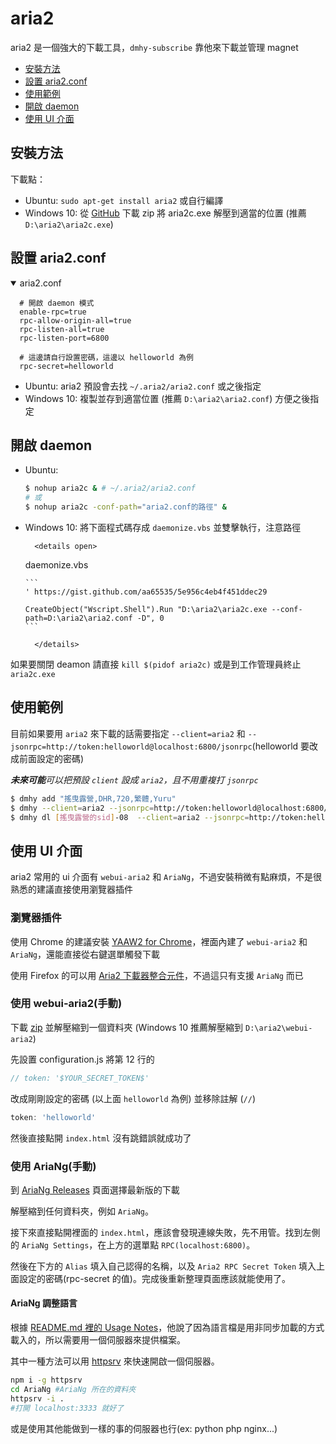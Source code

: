 # aria2

aria2 是一個強大的下載工具，`dmhy-subscribe` 靠他來下載並管理 magnet

*   [安裝方法](#%E5%AE%89%E8%A3%9D%E6%96%B9%E6%B3%95)
*   [設置 aria2.conf](#%E8%A8%AD%E7%BD%AE-aria2conf)
*   [使用範例](#%E4%BD%BF%E7%94%A8%E7%AF%84%E4%BE%8B)
*   [開啟 daemon](#%E9%96%8B%E5%95%9F%20daemon)
*   [使用 UI 介面](#%E4%BD%BF%E7%94%A8%20UI%20%E4%BB%8B%E9%9D%A2)

## 安裝方法

下載點：

*   Ubuntu: `sudo apt-get install aria2` 或自行編譯
*   Windows 10: 從 [GitHub](https://github.com/aria2/aria2/releases/latest) 下載 zip 將 aria2c.exe 解壓到適當的位置 (推薦 `D:\aria2\aria2c.exe`)

## 設置 aria2.conf

<details open>
  <summary>aria2.conf</summary>

```
  # 開啟 daemon 模式
  enable-rpc=true
  rpc-allow-origin-all=true
  rpc-listen-all=true
  rpc-listen-port=6800

  # 這邊請自行設置密碼，這邊以 helloworld 為例
  rpc-secret=helloworld
```

</details>

*   Ubuntu: aria2 預設會去找 `~/.aria2/aria2.conf` 或之後指定
*   Windows 10: 複製並存到適當位置 (推薦 `D:\aria2\aria2.conf`) 方便之後指定

## 開啟 daemon

*   Ubuntu:
    ```sh
    $ nohup aria2c & # ~/.aria2/aria2.conf
    # 或
    $ nohup aria2c -conf-path="aria2.conf的路徑" &
    ```
*   Windows 10:
    將下面程式碼存成 `daemonize.vbs` 並雙擊執行，注意路徑

          <details open>

    <summary>daemonize.vbs</summary>

        ```
        ' https://gist.github.com/aa65535/5e956c4eb4f451ddec29

        CreateObject("Wscript.Shell").Run "D:\aria2\aria2c.exe --conf-path=D:\aria2\aria2.conf -D", 0
        ```

          </details>

如果要關閉 deamon 請直接 `kill $(pidof aria2c)` 或是到工作管理員終止 `aria2c.exe`

## 使用範例

目前如果要用 `aria2` 來下載的話需要指定 `--client=aria2` 和 `--jsonrpc=http://token:helloworld@localhost:6800/jsonrpc`(helloworld 要改成前面設定的密碼)

_**未來可能**可以把預設 `client` 設成 `aria2`，且不用重複打 `jsonrpc`_

```bash
$ dmhy add "搖曳露營,DHR,720,繁體,Yuru"
$ dmhy --client=aria2 --jsonrpc=http://token:helloworld@localhost:6800/jsonrpc #下載全部
$ dmhy dl [搖曳露營的sid]-08  --client=aria2 --jsonrpc=http://token:helloworld@localhost:6800/jsonrpc #下載單級
```

## 使用 UI 介面

aria2 常用的 ui 介面有 `webui-aria2` 和 `AriaNg`，不過安裝稍微有點麻煩，不是很熟悉的建議直接使用瀏覽器插件

### 瀏覽器插件

使用 Chrome 的建議安裝 [YAAW2 for Chrome](https://chrome.google.com/webstore/detail/yaaw2-for-chrome/mpkodccbngfoacfalldjimigbofkhgjn)，裡面內建了 `webui-aria2` 和 `AriaNg`，還能直接從右鍵選單觸發下載

使用 Firefox 的可以用 [Aria2 下載器整合元件](https://addons.mozilla.org/zh-TW/firefox/addon/aria2-integration/)，不過這只有支援 `AriaNg` 而已

### 使用 webui-aria2(手動)

下載 [zip](https://github.com/ziahamza/webui-aria2/archive/master.zip) 並解壓縮到一個資料夾 (Windows 10 推薦解壓縮到 `D:\aria2\webui-aria2`)

先設置 configuration.js 將第 12 行的

```js
// token: '$YOUR_SECRET_TOKEN$'
```

改成剛剛設定的密碼 (以上面 `helloworld` 為例) 並移除註解 (`//`)

```js
token: 'helloworld'
```

然後直接點開 `index.html` 沒有跳錯誤就成功了

### 使用 AriaNg(手動)

到 [AriaNg Releases](https://github.com/mayswind/AriaNg/releases) 頁面選擇最新版的下載

解壓縮到任何資料夾，例如 `AriaNg`。

接下來直接點開裡面的 `index.html`，應該會發現連線失敗，先不用管。找到左側的 `AriaNg Settings`，在上方的選單點 `RPC(localhost:6800)`。

然後在下方的 `Alias` 填入自己認得的名稱，以及 `Aria2 RPC Secret Token` 填入上面設定的密碼(rpc-secret 的值)。完成後重新整理頁面應該就能使用了。

#### AriaNg 調整語言

根據 [README.md 裡的 Usage Notes](https://github.com/mayswind/AriaNg#usage-notes)，他說了因為語言檔是用非同步加載的方式載入的，所以需要用一個伺服器來提供檔案。

其中一種方法可以用 [httpsrv](https://github.com/maple3142/httpsrv) 來快速開啟一個伺服器。

```bash
npm i -g httpsrv
cd AriaNg #AriaNg 所在的資料夾
httpsrv -i .
#打開 localhost:3333 就好了
```

或是使用其他能做到一樣的事的伺服器也行(ex: python php nginx...)
